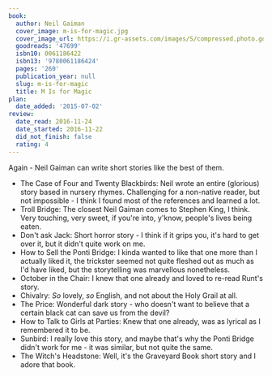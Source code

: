 ```yaml
---
book:
  author: Neil Gaiman
  cover_image: m-is-for-magic.jpg
  cover_image_url: https://i.gr-assets.com/images/S/compressed.photo.goodreads.com/books/1361750014l/47699._SX98_.jpg
  goodreads: '47699'
  isbn10: 0061186422
  isbn13: '9780061186424'
  pages: '260'
  publication_year: null
  slug: m-is-for-magic
  title: M Is for Magic
plan:
  date_added: '2015-07-02'
review:
  date_read: 2016-11-24
  date_started: 2016-11-22
  did_not_finish: false
  rating: 4
---
```


Again - Neil Gaiman can write short stories like the best of them.

 - The Case of Four and Twenty Blackbirds: Neil wrote an entire (glorious) story based in nursery rhymes. Challenging for a non-native reader, but not impossible - I think I found most of the references and learned a lot.
 - Troll Bridge: The closest Neil Gaiman comes to Stephen King, I think. Very touching, very sweet, if you're into, y'know, people's lives being eaten.
 - Don't ask Jack: Short horror story - I think if it grips you, it's hard to get over it, but it didn't quite work on me.
 - How to Sell the Ponti Bridge: I kinda wanted to like that one more than I actually liked it, the trickster seemed not quite fleshed out as much as I'd have liked, but the storytelling was marvellous nonetheless.
 - October in the Chair: I knew that one already and loved to re-read Runt's story.
 - Chivalry: *So* lovely, *so* English, and not about the Holy Grail at all.
 - The Price: Wonderful dark story - who doesn't want to believe that a certain black cat can save us from the devil?
 - How to Talk to Girls at Parties: Knew that one already, was as lyrical as I remembered it to be.
 - Sunbird: I really love this story, and maybe that's why the Ponti Bridge didn't work for me - it was similar, but not quite the same.
 - The Witch's Headstone: Well, it's the Graveyard Book short story and I adore that book.
